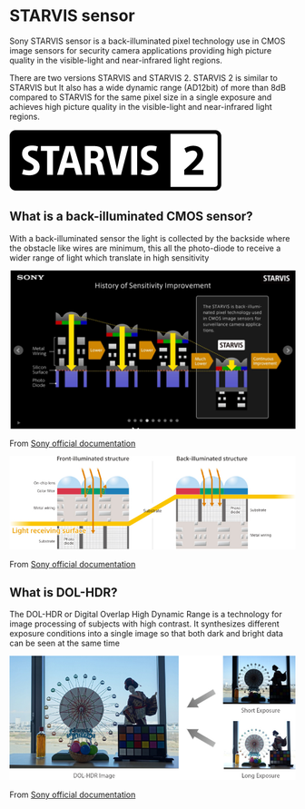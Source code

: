 # STARVIS sensor


Sony STARVIS sensor is a back-illuminated pixel technology use in CMOS  image sensors for security camera applications providing high picture quality in the visible-light and near-infrared light regions.

There are two versions STARVIS and STARVIS 2. STARVIS 2 is similar to STARVIS but It also has a wide dynamic range (AD12bit) of more than 8dB compared to STARVIS for the same pixel size in a single exposure and achieves high picture quality in the visible-light and near-infrared light regions.

![products_security_technology01_02.jpg](images/products_security_technology01_02.jpg)

## What is a back-illuminated CMOS sensor?

With a back-illuminated sensor the light is collected by the backside where the obstacle like wires are minimum, this all the photo-diode to receive a wider range of light which translate in high sensitivity

![starvis.png](images/starvis.png)

From [Sony official documentation](https://www.sony-semicon.co.jp/e/products/IS/security/starvis_sl.html)

![FA89868D-0CAE-48B5-A624-6941333D5CC6.jpeg](images/FA89868D-0CAE-48B5-A624-6941333D5CC6.jpeg)

From [Sony official documentation](https://www.sony-semicon.co.jp/e/products/IS/security/starvis_sl.html)

## What is DOL-HDR?

The DOL-HDR or Digital Overlap High Dynamic Range is a technology for image processing of subjects with high contrast. It synthesizes different exposure conditions into a single image so that both dark and bright data can be seen at the same time 

![products_camera_technology01.jpg](images/products_camera_technology01.jpg)

From [Sony official documentation](https://www.sony-semicon.co.jp/e/products/IS/camera/technology.html)